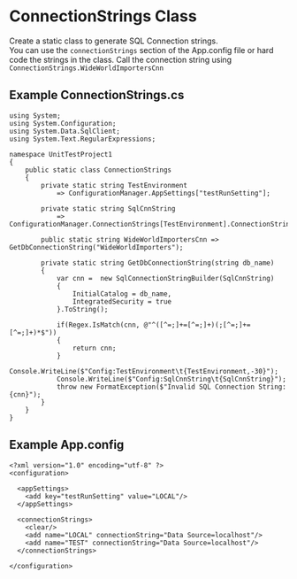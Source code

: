# ConnectionStrings Class
Create a static class to generate SQL Connection strings.  
You can use the `connectionStrings` section of the App.config file or hard code the strings in the class.
Call the connection string using `ConnectionStrings.WideWorldImportersCnn`

## Example ConnectionStrings.cs
```
using System;
using System.Configuration;
using System.Data.SqlClient;
using System.Text.RegularExpressions;

namespace UnitTestProject1
{
    public static class ConnectionStrings
    {
        private static string TestEnvironment
            => ConfigurationManager.AppSettings["testRunSetting"];

        private static string SqlCnnString
            => ConfigurationManager.ConnectionStrings[TestEnvironment].ConnectionString;

        public static string WideWorldImportersCnn => GetDbConnectionString("WideWorldImporters");

        private static string GetDbConnectionString(string db_name)
        {
            var cnn =  new SqlConnectionStringBuilder(SqlCnnString)
            {
                InitialCatalog = db_name,
                IntegratedSecurity = true
            }.ToString();

            if(Regex.IsMatch(cnn, @"^([^=;]+=[^=;]+)(;[^=;]+=[^=;]+)*$"))
            {
                return cnn;
            }
            Console.WriteLine($"Config:TestEnvironment\t{TestEnvironment,-30}");
            Console.WriteLine($"Config:SqlCnnString\t{SqlCnnString}");
            throw new FormatException($"Invalid SQL Connection String: {cnn}");
        }
    }
}
```

## Example App.config
```
<?xml version="1.0" encoding="utf-8" ?>
<configuration>

  <appSettings>
    <add key="testRunSetting" value="LOCAL"/>
  </appSettings>

  <connectionStrings>
    <clear/>
    <add name="LOCAL" connectionString="Data Source=localhost"/>
    <add name="TEST" connectionString="Data Source=localhost"/>
  </connectionStrings>

</configuration>
```
